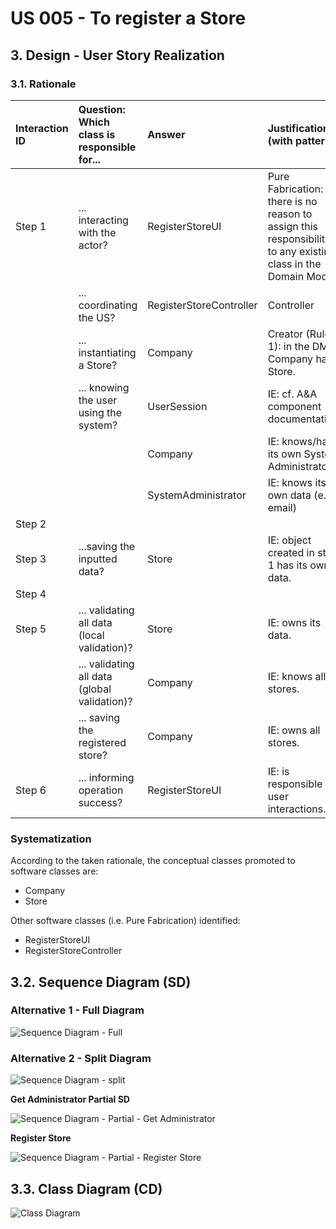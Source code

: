 # US 005 - To register a Store

## 3. Design - User Story Realization 

### 3.1. Rationale

| Interaction ID | Question: Which class is responsible for...   | Answer                  | Justification (with patterns) |
|:---------------|:----------------------------------------------|:------------------------|:----------|
| Step 1  		     | 	... interacting with the actor?              | RegisterStoreUI         | Pure Fabrication: there is no reason to assign this responsibility to any existing class in the Domain Model.|
| 			  		        | 	... coordinating the US?                     | RegisterStoreController | Controller|
| 			  		        | 	... instantiating a Store?                   | Company                 | Creator (Rule 1): in the DM, Company has a Store. |
| 			  		        | ... knowing the user using the system?        | UserSession             | IE: cf. A&A component documentation. |
| 			  		        | 							                                       | Company                 | IE: knows/has its own System Administratores |
| 			  		        | 							                                       | SystemAdministrator     | IE: knows its own data (e.g. email) |               |                                               |                         |                                                                                                               |
| Step 2  		     | 			                                           |                         |           |
| Step 3         | ...saving the inputted data?                        | Store                   | IE: object created in step 1 has its own data. |
| Step 4         |                                               |                         |           |
| Step 5  		     | 	... validating all data (local validation)?  | Store                   | IE: owns its data. | 
| 			  		        | 	... validating all data (global validation)? | Company                 | IE: knows all stores. | 
| 			  		        | 	... saving the registered store?             | Company                 | IE: owns all stores. | 
| Step 6  		     | 	... informing operation success?             | RegisterStoreUI         | IE: is responsible for user interactions. | 

### Systematization ##

According to the taken rationale, the conceptual classes promoted to software classes are: 

 * Company
 * Store

Other software classes (i.e. Pure Fabrication) identified: 

 * RegisterStoreUI  
 * RegisterStoreController


## 3.2. Sequence Diagram (SD)

### Alternative 1 - Full Diagram


![Sequence Diagram - Full](svg/us005-sequence-diagram-full.svg)

### Alternative 2 - Split Diagram

![Sequence Diagram - split](svg/us005-sequence-diagram-split.svg)

**Get Administrator Partial SD**

![Sequence Diagram - Partial - Get Administrator](svg/us005-sequence-diagram-partial-get-administrator.svg)

**Register Store**

![Sequence Diagram - Partial - Register Store](svg/us005-sequence-diagram-partial-register-store.svg)

## 3.3. Class Diagram (CD)

![Class Diagram](svg/us005-class-diagram.svg)